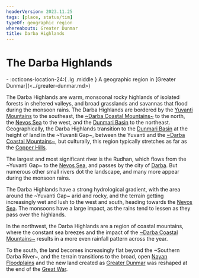 ```yaml
---
headerVersion: 2023.11.25
tags: [place, status/tim]
typeOf: geographic region
whereabouts: Greater Dunmar
title: Darba Highlands
---
```

# The Darba Highlands
<div class="grid cards ext-narrow-margin ext-one-column" markdown>
-    :octicons-location-24:{ .lg .middle } A geographic region in [Greater Dunmar](<../greater-dunmar.md>)  
</div>




The Darba Highlands are warm, monsoonal rocky highlands of isolated forests in sheltered valleys, and broad grasslands and savannas that flood during the monsoon rains. The Darba Highlands are bordered by the [Yuvanti Mountains](<../yuvanti-mountains.md>) to the southeast, the [~Darba Coastal Mountains~](<./darba-coastal-mountains.md>) to the north, the [Nevos Sea](<../../west-coast/nevos-sea.md>) to the west, and the [Dunmari Basin](<../dunmari-basin/dunmari-basin.md>) to the northeast. Geographically, the Darba Highlands transition to the [Dunmari Basin](<../dunmari-basin/dunmari-basin.md>) at the height of land in the ~Yuvanti Gap~, between the Yuvanti and the [~Darba Coastal Mountains~](<./darba-coastal-mountains.md>), but culturally, this region typically stretches as far as the [Copper Hills](<./copper-hills.md>).

The largest and most significant river is the Rudhan, which flows from the ~Yuvanti Gap~ to the [Nevos Sea](<../../west-coast/nevos-sea.md>), and passes by the city of [Darba](<../realms/dunmar/coastal-dunmar/darba/darba.md>). But numerous other small rivers dot the landscape, and many more appear during the monsoon rains. 



The Darba Highlands have a strong hydrological gradient, with the area around the ~Yuvanti Gap~ arid and rocky, and the terrain getting increasingly wet and lush to the west and south, heading towards the [Nevos Sea](<../../west-coast/nevos-sea.md>). The monsoons have a large impact, as the rains tend to lessen as they pass over the highlands.

In the northwest, the Darba Highlands are a region of coastal mountains, where the constant sea breezes and the impact of the [~Darba Coastal Mountains~](<./darba-coastal-mountains.md>) results in a more even rainfall pattern across the year. 

To the south, the land becomes increasingly flat beyond the ~Southern Darba River~, and the terrain transitions to the broad, open [Nayan Floodplains](<../nayan-floodplains.md>) and the new land created as [Greater Dunmar](<../greater-dunmar.md>) was reshaped at the end of the [Great War](<../../../events/1500s/great-war.md>). 